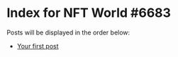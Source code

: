 # Index for NFT World #6683
Posts will be displayed in the order below:

- [Your first post](./001-first.md)

